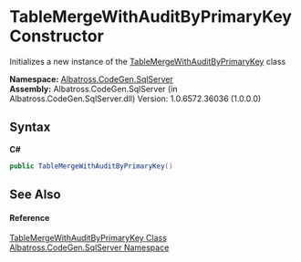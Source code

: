 # TableMergeWithAuditByPrimaryKey Constructor 
 

Initializes a new instance of the <a href="T_Albatross_CodeGen_SqlServer_TableMergeWithAuditByPrimaryKey.md">TableMergeWithAuditByPrimaryKey</a> class

**Namespace:**&nbsp;<a href="N_Albatross_CodeGen_SqlServer.md">Albatross.CodeGen.SqlServer</a><br />**Assembly:**&nbsp;Albatross.CodeGen.SqlServer (in Albatross.CodeGen.SqlServer.dll) Version: 1.0.6572.36036 (1.0.0.0)

## Syntax

**C#**<br />
``` C#
public TableMergeWithAuditByPrimaryKey()
```


## See Also


#### Reference
<a href="T_Albatross_CodeGen_SqlServer_TableMergeWithAuditByPrimaryKey.md">TableMergeWithAuditByPrimaryKey Class</a><br /><a href="N_Albatross_CodeGen_SqlServer.md">Albatross.CodeGen.SqlServer Namespace</a><br />